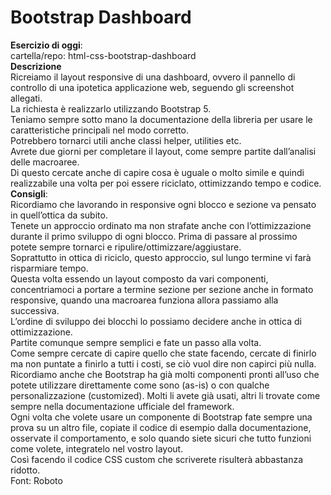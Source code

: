 Bootstrap Dashboard
===
**Esercizio di oggi**:  
cartella/repo: html-css-bootstrap-dashboard  
**Descrizione**  
Ricreiamo il layout responsive di una dashboard, ovvero il pannello di controllo di una ipotetica applicazione web, seguendo gli screenshot allegati.  
La richiesta è realizzarlo utilizzando Bootstrap 5.  
Teniamo sempre sotto mano la documentazione della libreria per usare le caratteristiche principali nel modo corretto.  
Potrebbero tornarci utili anche classi helper, utilities etc.  
Avrete due giorni per completare il layout, come sempre partite dall’analisi delle macroaree.  
Di questo cercate anche di capire cosa è uguale o molto simile e quindi realizzabile una volta per poi essere riciclato, ottimizzando tempo e codice.  
**Consigli**:  
Ricordiamo che lavorando in responsive ogni blocco e sezione va pensato in quell’ottica da subito.  
Tenete un approccio ordinato ma non strafate anche con l’ottimizzazione durante il primo sviluppo di ogni blocco. Prima di passare al prossimo potete sempre tornarci e ripulire/ottimizzare/aggiustare.  
Soprattutto in ottica di riciclo, questo approccio, sul lungo termine vi farà risparmiare tempo.  
Questa volta essendo un layout composto da vari componenti, concentriamoci a portare a termine sezione per sezione anche in formato responsive, quando una macroarea funziona allora passiamo alla successiva.  
L’ordine di sviluppo dei blocchi lo possiamo decidere anche in ottica di ottimizzazione.  
Partite comunque sempre semplici e fate un passo alla volta.  
Come sempre cercate di capire quello che state facendo, cercate di finirlo ma non puntate a finirlo a tutti i costi, se ciò vuol dire non capirci più nulla.  
Ricordiamo anche che Bootstrap ha già molti componenti pronti all’uso che potete utilizzare direttamente come sono (as-is) o con qualche personalizzazione (customized). Molti li avete già usati, altri li trovate come sempre nella documentazione ufficiale del framework.  
Ogni volta che volete usare un componente di Bootstrap fate sempre una prova su un altro file, copiate il codice di esempio dalla documentazione, osservate il comportamento, e solo quando siete sicuri che tutto funzioni come volete, integratelo nel vostro layout.  
Così facendo il codice CSS custom che scriverete risulterà abbastanza ridotto.  
Font: Roboto